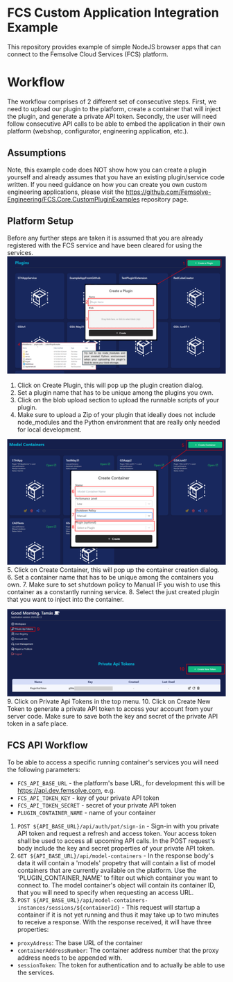 # FCS Custom Application Integration Example
This repository provides example of simple NodeJS browser apps that can connect to the Femsolve Cloud Services (FCS) platform.  

# Workflow
The workflow comprises of 2 different set of consecutive steps. First, we need to upload our plugin to the platform, create a container that will inject the plugin, and generate a private API token. Secondly, the user will need follow consecutive API calls to be able to embed the application in their own platform (webshop, configurator, engineering application, etc.).

## Assumptions
Note, this example code does NOT show how you can create a plugin yourself and already assumes that you have an existing plugin/service code written. If you need guidance on how you can create you own custom engineering applications, please visit the https://github.com/Femsolve-Engineering/FCS.Core.CustomPluginExamples repository page.

## Platform Setup
Before any further steps are taken it is assumed that you are already registered with the FCS service and have been cleared for using the services.
![Create Plugin](./docs/CreatePlugin.PNG)
1. Click on Create Plugin, this will pop up the plugin creation dialog.
2. Set a plugin name that has to be unique among the plugins you own.
3. Click on the blob upload section to upload the runnable scripts of your plugin.
4. Make sure to upload a Zip of your plugin that ideally does not include node_modules and the Python environment that are really only needed for local development.

![Create Container](./docs/CreateContainer.PNG)
5. Click on Create Container, this will pop up the container creation dialog.
6. Set a container name that has to be unique among the containers you own. 
7. Make sure to set shutdown policy to Manual IF you wish to use this container as a constantly running service. 
8. Select the just created plugin that you want to inject into the container.

![Generate API Token](./docs/GenerateToken.PNG)
9. Click on Private Api Tokens in the top menu.
10. Click on Create New Token to generate a private API token to access your account from your server code. Make sure to save both the key and secret of the private API token in a safe place.

## FCS API Workflow
To be able to access a specific running container's services you will need the following parameters:
- `FCS_API_BASE_URL` - the platform's base URL, for development this will be https://api.dev.femsolve.com, e.g.
- `FCS_API_TOKEN_KEY` - key of your private API token
- `FCS_API_TOKEN_SECRET` - secret of your private API token
- `PLUGIN_CONTAINER_NAME` - name of your container

1. `POST ${API_BASE_URL}/api/auth/pat/sign-in` - Sign-in with you private API token and request a refresh and access token. Your access token shall be used to access all upcoming API calls. In the POST request's body include the key and secret properties of your private API token.
2. `GET ${API_BASE_URL}/api/model-containers` - In the response body's data it will contain a 'models' propetry that will contain a list of model containers that are currently available on the platform. Use the 'PLUGIN_CONTAINER_NAME' to filter out which container you want to connect to. The model container's object will contain its container ID, that you will need to specify when requesting an access URL.
3. `POST ${API_BASE_URL}/api/model-containers-instances/sessions/${containerId}` - This request will startup a container if it is not yet running and thus it may take up to two minutes to receive a response. With the response received, it will have three properties: 
- `proxyAdress`: The base URL of the container
- `containerAddressNumber`: The container address number that the proxy address needs to be appended with.
- `sessionToken`: The token for authentication and to actually be able to use the services.